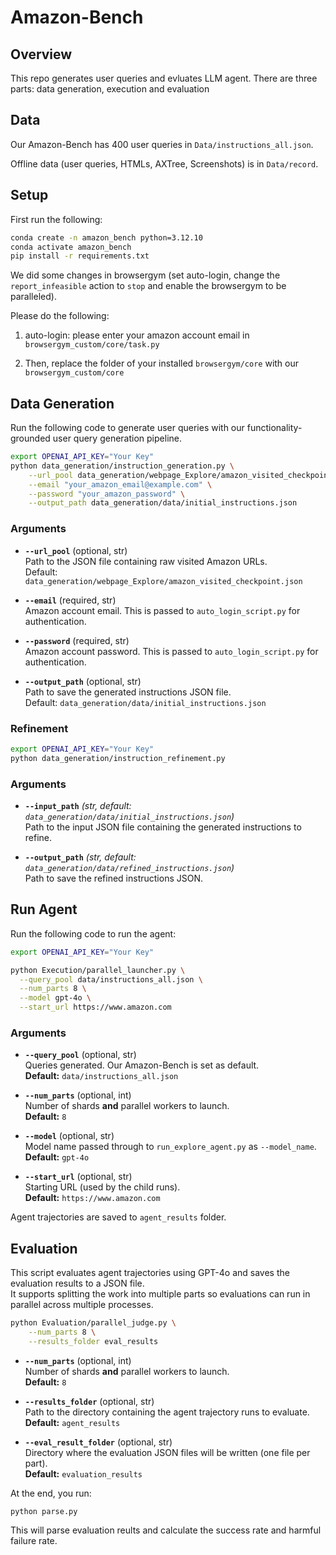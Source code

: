 # Amazon-Bench


## Overview

This repo generates user queries and evluates LLM agent. 
There are three parts: data generation, execution and evaluation


## Data

Our Amazon-Bench has 400 user queries in `Data/instructions_all.json`.

Offline data (user queries, HTMLs, AXTree, Screenshots) is in `Data/record`.



## Setup

First run the following:
```bash
conda create -n amazon_bench python=3.12.10
conda activate amazon_bench
pip install -r requirements.txt
```

We did some changes in browsergym (set auto-login, change the `report_infeasible` action to `stop` and enable the browsergym to be paralleled).

Please do the following: 

1. auto-login: please enter your amazon account email in `browsergym_custom/core/task.py`

2. Then, replace the folder of your installed `browsergym/core` with our `browsergym_custom/core`




## Data Generation

Run the following code to generate user queries with our functionality-grounded user query generation pipeline.

```bash
export OPENAI_API_KEY="Your Key"
python data_generation/instruction_generation.py \
    --url_pool data_generation/webpage_Explore/amazon_visited_checkpoint.json \
    --email "your_amazon_email@example.com" \
    --password "your_amazon_password" \
    --output_path data_generation/data/initial_instructions.json
```

### Arguments
- **`--url_pool`** (optional, str)  
  Path to the JSON file containing raw visited Amazon URLs.  
  Default: `data_generation/webpage_Explore/amazon_visited_checkpoint.json`

- **`--email`** (required, str)  
  Amazon account email. This is passed to `auto_login_script.py` for authentication.

- **`--password`** (required, str)  
  Amazon account password. This is passed to `auto_login_script.py` for authentication.

- **`--output_path`** (optional, str)  
  Path to save the generated instructions JSON file.  
  Default: `data_generation/data/initial_instructions.json`

### Refinement

```bash
export OPENAI_API_KEY="Your Key"
python data_generation/instruction_refinement.py
```

### Arguments

- **`--input_path`** *(str, default: `data_generation/data/initial_instructions.json`)*  
  Path to the input JSON file containing the generated instructions to refine.

- **`--output_path`** *(str, default: `data_generation/data/refined_instructions.json`)*  
  Path to save the refined instructions JSON.

## Run Agent

Run the following code to run the agent:

```bash
export OPENAI_API_KEY="Your Key"

python Execution/parallel_launcher.py \
  --query_pool data/instructions_all.json \
  --num_parts 8 \
  --model gpt-4o \
  --start_url https://www.amazon.com
```

### Arguments
- **`--query_pool`** (optional, str)  
  Queries generated. Our Amazon-Bench is set as default.  
  **Default:** `data/instructions_all.json`

- **`--num_parts`** (optional, int)  
  Number of shards **and** parallel workers to launch.  
  **Default:** `8`

- **`--model`** (optional, str)  
  Model name passed through to `run_explore_agent.py` as `--model_name`.  
  **Default:** `gpt-4o`

- **`--start_url`** (optional, str)  
  Starting URL (used by the child runs).  
  **Default:** `https://www.amazon.com`

Agent trajectories are saved to `agent_results` folder.



## Evaluation

This script evaluates agent trajectories using GPT-4o and saves the evaluation results to a JSON file.  
It supports splitting the work into multiple parts so evaluations can run in parallel across multiple processes.

```bash
python Evaluation/parallel_judge.py \
    --num_parts 8 \
    --results_folder eval_results
```

- **`--num_parts`** (optional, int)  
  Number of shards **and** parallel workers to launch.  
  **Default:** `8`

- **`--results_folder`** (optional, str)  
  Path to the directory containing the agent trajectory runs to evaluate.  
  **Default:** `agent_results`

- **`--eval_result_folder`** (optional, str)  
  Directory where the evaluation JSON files will be written (one file per part).  
  **Default:** `evaluation_results`


At the end, you run:

```
python parse.py
```

This will parse evaluation reults and calculate the success rate and harmful failure rate.
